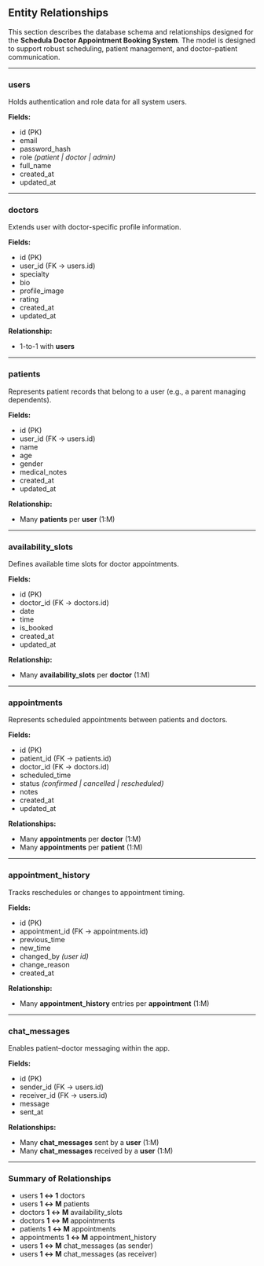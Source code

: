 ##  Entity Relationships

This section describes the database schema and relationships designed for the **Schedula Doctor Appointment Booking System**. The model is designed to support robust scheduling, patient management, and doctor–patient communication.

---

###  users
Holds authentication and role data for all system users.

**Fields:**
- id (PK)
- email
- password_hash
- role *(patient | doctor | admin)*
- full_name
- created_at
- updated_at

---

### doctors
Extends user with doctor-specific profile information.

**Fields:**
- id (PK)
- user_id (FK → users.id)
- specialty
- bio
- profile_image
- rating
- created_at
- updated_at

**Relationship:**
- 1-to-1 with **users**

---

###  patients
Represents patient records that belong to a user (e.g., a parent managing dependents).

**Fields:**
- id (PK)
- user_id (FK → users.id)
- name
- age
- gender
- medical_notes
- created_at
- updated_at

**Relationship:**
- Many **patients** per **user** (1:M)

---

###  availability_slots
Defines available time slots for doctor appointments.

**Fields:**
- id (PK)
- doctor_id (FK → doctors.id)
- date
- time
- is_booked
- created_at
- updated_at

**Relationship:**
- Many **availability_slots** per **doctor** (1:M)

---

###  appointments
Represents scheduled appointments between patients and doctors.

**Fields:**
- id (PK)
- patient_id (FK → patients.id)
- doctor_id (FK → doctors.id)
- scheduled_time
- status *(confirmed | cancelled | rescheduled)*
- notes
- created_at
- updated_at

**Relationships:**
- Many **appointments** per **doctor** (1:M)
- Many **appointments** per **patient** (1:M)

---

###  appointment_history
Tracks reschedules or changes to appointment timing.

**Fields:**
- id (PK)
- appointment_id (FK → appointments.id)
- previous_time
- new_time
- changed_by *(user id)*
- change_reason
- created_at

**Relationship:**
- Many **appointment_history** entries per **appointment** (1:M)

---

###  chat_messages
Enables patient–doctor messaging within the app.

**Fields:**
- id (PK)
- sender_id (FK → users.id)
- receiver_id (FK → users.id)
- message
- sent_at

**Relationships:**
- Many **chat_messages** sent by a **user** (1:M)
- Many **chat_messages** received by a **user** (1:M)

---

###  Summary of Relationships
- users **1 ↔ 1** doctors
- users **1 ↔ M** patients
- doctors **1 ↔ M** availability_slots
- doctors **1 ↔ M** appointments
- patients **1 ↔ M** appointments
- appointments **1 ↔ M** appointment_history
- users **1 ↔ M** chat_messages (as sender)
- users **1 ↔ M** chat_messages (as receiver)
